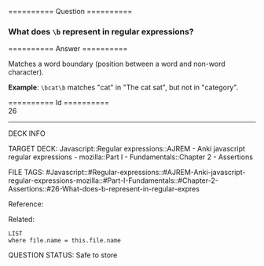 ========== Question ==========  

### What does `\b` represent in regular expressions?  

========== Answer ==========  

Matches a word boundary (position between a word and non-word character).

**Example**: `\bcat\b` matches "cat" in "The cat sat", but not in "category".

========== Id ==========  
26

---

DECK INFO

TARGET DECK: Javascript::Regular expressions::AJREM - Anki javascript regular expressions - mozilla::Part I - Fundamentals::Chapter 2 - Assertions

FILE TAGS: #Javascript::#Regular-expressions::#AJREM-Anki-javascript-regular-expressions-mozilla::#Part-I-Fundamentals::#Chapter-2-Assertions::#26-What-does-b-represent-in-regular-expres

Reference:

Related:

```dataview
LIST
where file.name = this.file.name
```


QUESTION STATUS: Safe to store
